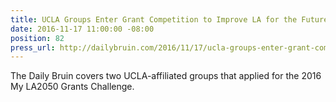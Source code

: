 ```yaml
---
title: UCLA Groups Enter Grant Competition to Improve LA for the Future
date: 2016-11-17 11:00:00 -08:00
position: 82
press_url: http://dailybruin.com/2016/11/17/ucla-groups-enter-grant-competition-to-improve-la-for-the-future/
---
```


The Daily Bruin covers two UCLA-affiliated groups that applied for the 2016 My LA2050 Grants Challenge.
